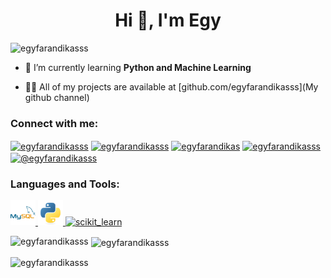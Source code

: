 <h1 align="center">Hi 👋, I'm Egy</h1>
<p align="left"> <img src="https://komarev.com/ghpvc/?username=egyfarandikasss&label=Profile%20views&color=0e75b6&style=flat" alt="egyfarandikasss" /> </p>

- 🌱 I’m currently learning **Python and Machine Learning**

- 👨‍💻 All of my projects are available at [github.com/egyfarandikasss](My github channel)

<h3 align="left">Connect with me:</h3>
<p align="left">
<a href="https://twitter.com/egyfarandikasss" target="blank"><img align="center" src="https://cdn.jsdelivr.net/npm/simple-icons@3.0.1/icons/twitter.svg" alt="egyfarandikasss" height="30" width="40" /></a>
<a href="https://linkedin.com/in/egyfarandikasss" target="blank"><img align="center" src="https://cdn.jsdelivr.net/npm/simple-icons@3.0.1/icons/linkedin.svg" alt="egyfarandikasss" height="30" width="40" /></a>
<a href="https://kaggle.com/egyfarandikas" target="blank"><img align="center" src="https://cdn.jsdelivr.net/npm/simple-icons@3.0.1/icons/kaggle.svg" alt="egyfarandikas" height="30" width="40" /></a>
<a href="https://instagram.com/egyfarandikasss" target="blank"><img align="center" src="https://cdn.jsdelivr.net/npm/simple-icons@3.0.1/icons/instagram.svg" alt="egyfarandikasss" height="30" width="40" /></a>
<a href="https://medium.com/@egyfarandikasss" target="blank"><img align="center" src="https://cdn.jsdelivr.net/npm/simple-icons@3.0.1/icons/medium.svg" alt="@egyfarandikasss" height="30" width="40" /></a>
</p>

<h3 align="left">Languages and Tools:</h3>
<p align="left"> <a href="https://www.mysql.com/" target="_blank"> <img src="https://raw.githubusercontent.com/devicons/devicon/master/icons/mysql/mysql-original-wordmark.svg" alt="mysql" width="40" height="40"/> </a> <a href="https://www.python.org" target="_blank"> <img src="https://raw.githubusercontent.com/devicons/devicon/master/icons/python/python-original.svg" alt="python" width="40" height="40"/> </a> <a href="https://scikit-learn.org/" target="_blank"> <img src="https://upload.wikimedia.org/wikipedia/commons/0/05/Scikit_learn_logo_small.svg" alt="scikit_learn" width="40" height="40"/> </a> </p>

<p><img align="left" src="https://github-readme-stats.vercel.app/api/top-langs?username=egyfarandikasss&show_icons=true&locale=en&layout=compact" alt="egyfarandikasss" /></p>

<p>&nbsp;<img align="center" src="https://github-readme-stats.vercel.app/api?username=egyfarandikasss&show_icons=true&locale=en" alt="egyfarandikasss" /></p>

<p><img align="center" src="https://github-readme-streak-stats.herokuapp.com/?user=egyfarandikasss&" alt="egyfarandikasss" /></p>
